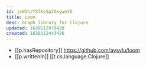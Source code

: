 ```yaml
---
id: jsWdhzYX7KzSp2OxywoYA
title: Loom
desc: Graph library for Clojure
updated: 1638112979428
created: 1638112443426
---
```



- [[p.hasRepository]] https://github.com/aysylu/loom
- [[p.writtenIn]] [[t.cs.language.Clojure]]
